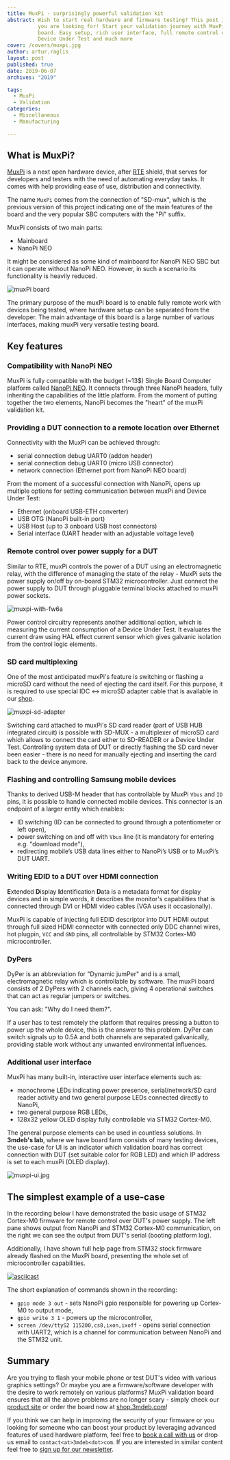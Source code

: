 ```yaml
---
title: MuxPi - surprisingly powerful validation kit
abstract: Wish to start real hardware and firmware testing? This post is what
          you are looking for! Start your validation journey with MuxPi testing
          board. Easy setup, rich user interface, full remote control over
          Device Under Test and much more
cover: /covers/muxpi.jpg
author: artur.raglis
layout: post
published: true
date: 2019-06-07
archives: "2019"

tags:
  - MuxPi
  - Validation
categories:
  - Miscellaneous
  - Manufacturing

---
```

## What is MuxPi?

[MuxPi] is a next open hardware device, after [RTE] shield, that serves for
developers and testers with the need of automating everyday tasks. It comes with
help providing ease of use, distribution and connectivity.

The name `MuxPi` comes from the connection of "SD-mux", which is the previous
version of this project indicating one of the main features of the board and the
very popular SBC computers with the "Pi" suffix.

MuxPi consists of two main parts:

- Mainboard
- NanoPi NEO

It might be considered as some kind of mainboard for NanoPi NEO SBC but it can
operate without NanoPi NEO. However, in such a scenario its functionality is
heavily reduced.

![muxPi board](/covers/muxpi.jpg)

The primary purpose of the muxPi board is to enable fully remote work with
devices being tested, where hardware setup can be separated from the developer.
The main advantage of this board is a large number of various interfaces, making
muxPi very versatile testing board.

## Key features

### Compatibility with NanoPi NEO

MuxPi is fully compatible with the budget (~13$) Single Board Computer platform
called [NanoPi NEO][nanopi]. It connects through three NanoPi headers, fully
inheriting the capabilities of the little platform. From the moment of putting
together the two elements, NanoPi becomes the "heart" of the muxPi validation
kit.

### Providing a DUT connection to a remote location over Ethernet

Connectivity with the MuxPi can be achieved through:

- serial connection debug UART0 (addon header)
- serial connection debug UART0 (micro USB connector)
- network connection (Ethernet port from NanoPi NEO board)

From the moment of a successful connection with NanoPi, opens up multiple
options for setting communication between muxPi and Device Under Test:

- Ethernet (onboard USB-ETH converter)
- USB OTG (NanoPi built-in port)
- USB Host (up to 3 onboard USB host connectors)
- Serial interface (UART header with an adjustable voltage level)

### Remote control over power supply for a DUT

Similar to RTE, muxPi controls the power of a DUT using an electromagnetic
relay, with the difference of managing the state of the relay - MuxPi sets the
power supply on/off by on-board STM32 microcontroller. Just connect the power
supply to DUT through pluggable terminal blocks attached to muxPi power sockets.

![muxpi-with-fw6a](/img/muxpi-setup.jpg)

Power control circuitry represents another additional option, which is measuring
the current consumption of a Device Under Test. It evaluates the current draw
using HAL effect current sensor which gives galvanic isolation from the control
logic elements.

### SD card multiplexing

One of the most anticipated muxPi's feature is switching or flashing a microSD
card without the need of ejecting the card itself. For this purpose, it is
required to use special IDC \<-> microSD adapter cable that is available in our
[shop][sd-adapter].

![muxpi-sd-adapter](/img/muxpi-sd-adapter.jpg)

Switching card attached to muxPi's SD card reader (part of USB HUB integrated
circuit) is possible with SD-MUX - a multiplexer of microSD card which allows to
connect the card either to SD-READER or a Device Under Test. Controlling system
data of DUT or directly flashing the SD card never been easier - there is no
need for manually ejecting and inserting the card back to the device anymore.

### Flashing and controlling Samsung mobile devices

Thanks to derived USB-M header that has controllable by MuxPi `Vbus` and `ID`
pins, it is possible to handle connected mobile devices. This connector is an
endpoint of a larger entity which enables:

- ID switching (ID can be connected to ground through a potentiometer or left
  open),
- power switching on and off with `Vbus` line (it is mandatory for entering e.g.
  "download mode"),
- redirecting mobile’s USB data lines either to NanoPi’s USB or to MuxPi’s DUT
  UART.

### Writing EDID to a DUT over HDMI connection

**E**xtended **D**isplay **I**dentification **D**ata is a metadata format for
display devices and in simple words, it describes the monitor's capabilities
that is connected through DVI or HDMI video cables (VGA uses it occasionally).

MuxPi is capable of injecting full EDID descriptor into DUT HDMI output through
full sized HDMI connector with connected only DDC channel wires, hot plugpin,
`VCC` and `GND` pins, all controllable by STM32 Cortex-M0 microcontroller.

### DyPers

DyPer is an abbreviation for "Dynamic jumPer" and is a small, electromagnetic
relay which is controllable by software. The muxPi board consists of 2 DyPers
with 2 channels each, giving 4 operational switches that can act as regular
jumpers or switches.

You can ask: "Why do I need them?".

If a user has to test remotely the platform that requires pressing a button to
power up the whole device, this is the answer to this problem. DyPer can switch
signals up to 0.5A and both channels are separated galvanically, providing
stable work without any unwanted environmental influences.

### Additional user interface

MuxPi has many built-in, interactive user interface elements such as:

- monochrome LEDs indicating power presence, serial/network/SD card reader
  activity and two general purpose LEDs connected directly to NanoPi,
- two general purpose RGB LEDs,
- 128x32 yellow OLED display fully controllable via STM32 Cortex-M0.

The general purpose elements can be used in countless solutions. In **3mdeb's
lab**, where we have board farm consists of many testing devices, the use-case
for UI is an indicator which validation board has correct connection with DUT
(set suitable color for RGB LED) and which IP address is set to each muxPi (OLED
display).

![muxpi-ui.jpg](/img/muxpi-ui.jpg)

## The simplest example of a use-case

In the recording below I have demonstrated the basic usage of STM32 Cortex-M0
firmware for remote control over DUT's power supply. The left pane shows output
from NanoPi and STM32 Cortex-M0 communication, on the right we can see the
output from DUT's serial (booting platform log).

Additionally, I have shown full help page from STM32 stock firmware already
flashed on the MuxPi board, presenting the whole set of microcontroller
capabilities.

[![asciicast](https://asciinema.org/a/uKDNXFKyihXfCz88iYN1R5eEH.svg)](https://asciinema.org/a/uKDNXFKyihXfCz88iYN1R5eEH?speed=1.5)

The short explanation of commands shown in the recording:

- `gpio mode 3 out` - sets NanoPi gpio responsible for powering up Cortex-M0 to
  output mode,
- `gpio write 3 1` - powers up the microcontroller,
- `screen /dev/ttyS2 115200,cs8,ixon,ixoff` - opens serial connection with
  UART2, which is a channel for communication between NanoPi and the STM32 unit.

## Summary

Are you trying to flash your mobile phone or test DUT's video with various
graphics settings? Or maybe you are a firmware/software developer with the
desire to work remotely on various platforms? MuxPi validation board ensures
that all the above problems are no longer scary - simply check our
[product site][muxpi] or order the board now at [shop.3mdeb.com][shop-muxpi]!

If you think we can help in improving the security of your firmware or you
looking for someone who can boost your product by leveraging advanced features
of used hardware platform, feel free to
[book a call with us](https://cloud.3mdeb.com/index.php/apps/calendar/appointment/n7T65toSaD9t) or
drop us email to `contact<at>3mdeb<dot>com`. If you are interested in similar
content feel free to [sign up for our newsletter](https://3mdeb.com/subscribe/3mdeb_newsletter.html).

[muxpi]: https://3mdeb.com/products/open-source-hardware/muxpi/
[nanopi]: https://www.friendlyelec.com/index.php?route=product/product&product_id=132
[rte]: https://3mdeb.com/products/open-source-hardware/rte/
[sd-adapter]: https://shop.3mdeb.com/product/muxsd-adapter/
[shop-muxpi]: https://3mdeb.com/open-source-hardware/#muxpi
